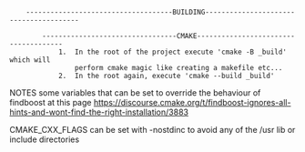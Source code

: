         ------------------------------------BUILDING---------------------------------------

            ---------------------------------CMAKE-------------------------------------
                1.  In the root of the project execute 'cmake -B _build' which will
                    perform cmake magic like creating a makefile etc...     
                2.  In the root again, execute 'cmake --build _build'


NOTES
some variables that can be set to override the behaviour of findboost at this page
https://discourse.cmake.org/t/findboost-ignores-all-hints-and-wont-find-the-right-installation/3883

CMAKE_CXX_FLAGS can be set with -nostdinc to avoid any of the /usr lib or include directories
